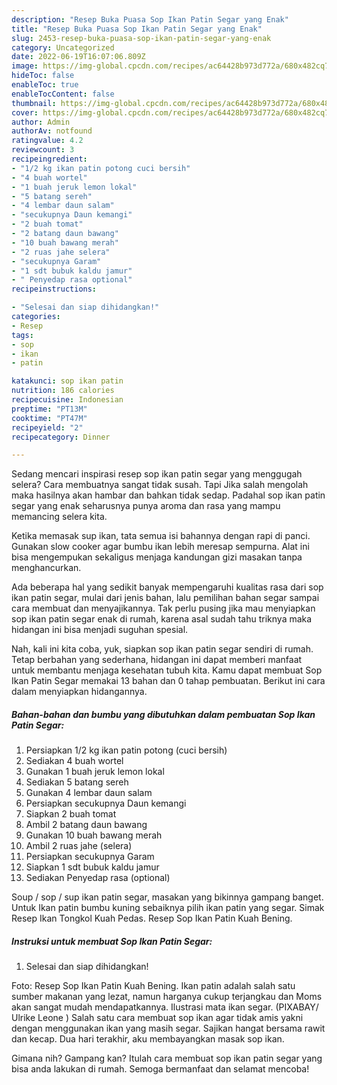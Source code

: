 ```yaml
---
description: "Resep Buka Puasa Sop Ikan Patin Segar yang Enak"
title: "Resep Buka Puasa Sop Ikan Patin Segar yang Enak"
slug: 2453-resep-buka-puasa-sop-ikan-patin-segar-yang-enak
category: Uncategorized
date: 2022-06-19T16:07:06.809Z
image: https://img-global.cpcdn.com/recipes/ac64428b973d772a/680x482cq70/sop-ikan-patin-segar-foto-resep-utama.jpg
hideToc: false
enableToc: true
enableTocContent: false
thumbnail: https://img-global.cpcdn.com/recipes/ac64428b973d772a/680x482cq70/sop-ikan-patin-segar-foto-resep-utama.jpg
cover: https://img-global.cpcdn.com/recipes/ac64428b973d772a/680x482cq70/sop-ikan-patin-segar-foto-resep-utama.jpg
author: Admin
authorAv: notfound
ratingvalue: 4.2
reviewcount: 3
recipeingredient:
- "1/2 kg ikan patin potong cuci bersih"
- "4 buah wortel"
- "1 buah jeruk lemon lokal"
- "5 batang sereh"
- "4 lembar daun salam"
- "secukupnya Daun kemangi"
- "2 buah tomat"
- "2 batang daun bawang"
- "10 buah bawang merah"
- "2 ruas jahe selera"
- "secukupnya Garam"
- "1 sdt bubuk kaldu jamur"
- " Penyedap rasa optional"
recipeinstructions:

- "Selesai dan siap dihidangkan!"
categories:
- Resep
tags:
- sop
- ikan
- patin

katakunci: sop ikan patin 
nutrition: 186 calories
recipecuisine: Indonesian
preptime: "PT13M"
cooktime: "PT47M"
recipeyield: "2"
recipecategory: Dinner

---
```



Sedang mencari inspirasi resep sop ikan patin segar yang menggugah selera? Cara membuatnya sangat tidak susah. Tapi Jika salah mengolah maka hasilnya akan hambar dan bahkan tidak sedap. Padahal sop ikan patin segar yang enak seharusnya punya aroma dan rasa yang mampu memancing selera kita.


Ketika memasak sup ikan, tata semua isi bahannya dengan rapi di panci. Gunakan slow cooker agar bumbu ikan lebih meresap sempurna. Alat ini bisa mengempukan sekaligus menjaga kandungan gizi masakan tanpa menghancurkan.

Ada beberapa hal yang sedikit banyak mempengaruhi kualitas rasa dari sop ikan patin segar, mulai dari jenis bahan, lalu pemilihan bahan segar sampai cara membuat dan menyajikannya. Tak perlu pusing jika mau menyiapkan sop ikan patin segar enak di rumah, karena asal sudah tahu triknya maka hidangan ini bisa menjadi suguhan spesial.


Nah, kali ini kita coba, yuk, siapkan sop ikan patin segar sendiri di rumah. Tetap berbahan yang sederhana, hidangan ini dapat memberi manfaat untuk membantu menjaga kesehatan tubuh kita. Kamu dapat membuat Sop Ikan Patin Segar memakai 13 bahan dan 0 tahap pembuatan. Berikut ini cara dalam menyiapkan hidangannya.

<!--inarticleads1-->

##### Bahan-bahan dan bumbu yang dibutuhkan dalam pembuatan Sop Ikan Patin Segar:

1. Persiapkan 1/2 kg ikan patin potong (cuci bersih)
1. Sediakan 4 buah wortel
1. Gunakan 1 buah jeruk lemon lokal
1. Sediakan 5 batang sereh
1. Gunakan 4 lembar daun salam
1. Persiapkan secukupnya Daun kemangi
1. Siapkan 2 buah tomat
1. Ambil 2 batang daun bawang
1. Gunakan 10 buah bawang merah
1. Ambil 2 ruas jahe (selera)
1. Persiapkan secukupnya Garam
1. Siapkan 1 sdt bubuk kaldu jamur
1. Sediakan  Penyedap rasa (optional)


Soup / sop / sup ikan patin segar, masakan yang bikinnya gampang banget. Untuk Ikan patin bumbu kuning sebaiknya pilih ikan patin yang segar. Simak Resep Ikan Tongkol Kuah Pedas. Resep Sop Ikan Patin Kuah Bening. 

<!--inarticleads2-->

##### Instruksi untuk membuat Sop Ikan Patin Segar:


1. Selesai dan siap dihidangkan!

Foto: Resep Sop Ikan Patin Kuah Bening. Ikan patin adalah salah satu sumber makanan yang lezat, namun harganya cukup terjangkau dan Moms akan sangat mudah mendapatkannya. Ilustrasi mata ikan segar. (PIXABAY/ Ulrike Leone ) Salah satu cara membuat sop ikan agar tidak amis yakni dengan menggunakan ikan yang masih segar. Sajikan hangat bersama rawit dan kecap. Dua hari terakhir, aku membayangkan masak sop ikan. 

Gimana nih? Gampang kan? Itulah cara membuat sop ikan patin segar yang bisa anda lakukan di rumah. Semoga bermanfaat dan selamat mencoba!
